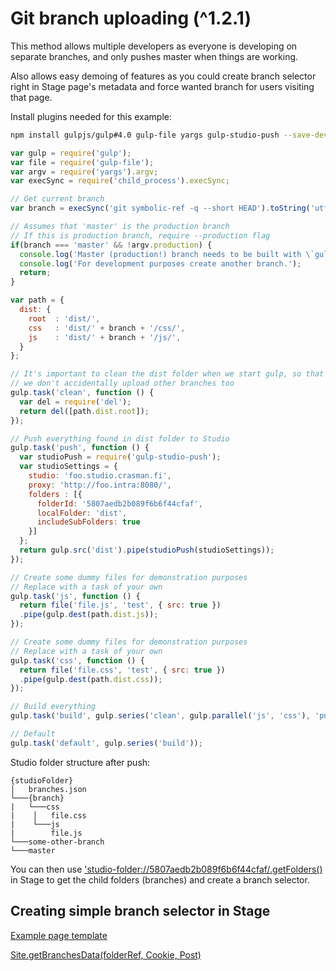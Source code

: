 # Git branch uploading (^1.2.1)

This method allows multiple developers as everyone is developing on separate branches, and only pushes master when things are working.

Also allows easy demoing of features as you could create branch selector right in Stage page's metadata and force wanted branch for users visiting that page.

Install plugins needed for this example:
```bash
npm install gulpjs/gulp#4.0 gulp-file yargs gulp-studio-push --save-dev
```
```javascript
var gulp = require('gulp');
var file = require('gulp-file');
var argv = require('yargs').argv;
var execSync = require('child_process').execSync;

// Get current branch
var branch = execSync('git symbolic-ref -q --short HEAD').toString('utf-8').trim();

// Assumes that 'master' is the production branch
// If this is production branch, require --production flag
if(branch === 'master' && !argv.production) {
  console.log('Master (production!) branch needs to be built with \`gulp --production\`');
  console.log('For development purposes create another branch.');
  return;
}

var path = {
  dist: {
    root  : 'dist/',
    css   : 'dist/' + branch + '/css/',
    js    : 'dist/' + branch + '/js/',
  }
};

// It's important to clean the dist folder when we start gulp, so that
// we don't accidentally upload other branches too
gulp.task('clean', function () {
  var del = require('del');
  return del([path.dist.root]);
});

// Push everything found in dist folder to Studio
gulp.task('push', function () {
  var studioPush = require('gulp-studio-push');
  var studioSettings = {
    studio: 'foo.studio.crasman.fi',
    proxy: 'http://foo.intra:8080/',
    folders : [{
      folderId: '5807aedb2b089f6b6f44cfaf',
      localFolder: 'dist',
      includeSubFolders: true
    }]
  };
  return gulp.src('dist').pipe(studioPush(studioSettings));
});

// Create some dummy files for demonstration purposes
// Replace with a task of your own
gulp.task('js', function () {
  return file('file.js', 'test', { src: true })
  .pipe(gulp.dest(path.dist.js));
});

// Create some dummy files for demonstration purposes
// Replace with a task of your own
gulp.task('css', function () {
  return file('file.css', 'test', { src: true })
  .pipe(gulp.dest(path.dist.css));
});

// Build everything
gulp.task('build', gulp.series('clean', gulp.parallel('js', 'css'), 'push'));

// Default
gulp.task('default', gulp.series('build'));

```
Studio folder structure after push:
```
{studioFolder}
│   branches.json
└───{branch}
|   └───css
|    │   file.css
|    └───js
|        file.js
└───some-other-branch
└───master
```
You can then use ['studio-folder://5807aedb2b089f6b6f44cfaf/.getFolders()](https://wiki.crasman.fi/confluence/display/stageguide/getFolders) in Stage to get the child folders (branches) and create a branch selector.

## Creating simple branch selector in Stage

[Example page template](page.html)

[Site.getBranchesData(folderRef, Cookie, Post)](get-branches-data.js)
